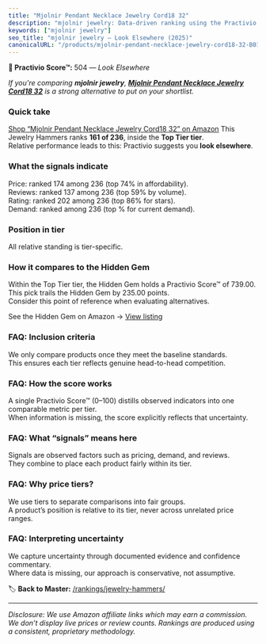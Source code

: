 ```yaml
---
title: "Mjolnir Pendant Necklace Jewelry Cord18 32"
description: "mjolnir jewelry: Data-driven ranking using the Practivio Score™. Positioned by quality, value, demand, findability, momentum."
keywords: ["mjolnir jewelry"]
seo_title: "mjolnir jewelry — Look Elsewhere (2025)"
canonicalURL: "/products/mjolnir-pendant-necklace-jewelry-cord18-32-B01C94IXCQ/"
---
```


**🚫 Practivio Score™:** 504 — _Look Elsewhere_


*If you're comparing **mjolnir jewelry**, **[Mjolnir Pendant Necklace Jewelry Cord18 32](https://www.amazon.com/dp/B01C94IXCQ?tag=practivio-20)** is a strong alternative to put on your shortlist.*
### Quick take
[Shop “Mjolnir Pendant Necklace Jewelry Cord18 32” on Amazon](https://www.amazon.com/dp/B01C94IXCQ?tag=practivio-20)
This Jewelry Hammers ranks **161 of 236**, inside the **Top Tier tier**.  
Relative performance leads to this: Practivio suggests you **look elsewhere**.

### What the signals indicate
Price: ranked 174 among 236 (top 74% in affordability).  
Reviews: ranked 137 among 236 (top 59% by volume).  
Rating: ranked 202 among 236 (top 86% for stars).  
Demand: ranked  among 236 (top % for current demand).

### Position in tier
All relative standing is tier-specific.

### How it compares to the Hidden Gem
Within the Top Tier tier, the Hidden Gem holds a Practivio Score™ of 739.00.  
This pick trails the Hidden Gem by 235.00 points.  
Consider this point of reference when evaluating alternatives.  

See the Hidden Gem on Amazon → [View listing](https://www.amazon.com/dp/B082Y7WD59?tag=practivio-20)

### FAQ: Inclusion criteria
We only compare products once they meet the baseline standards.  
This ensures each tier reflects genuine head-to-head competition.

### FAQ: How the score works
A single Practivio Score™ (0–100) distills observed indicators into one comparable metric per tier.  
When information is missing, the score explicitly reflects that uncertainty.

### FAQ: What “signals” means here
Signals are observed factors such as pricing, demand, and reviews.  
They combine to place each product fairly within its tier.

### FAQ: Why price tiers?
We use tiers to separate comparisons into fair groups.  
A product’s position is relative to its tier, never across unrelated price ranges.

### FAQ: Interpreting uncertainty
We capture uncertainty through documented evidence and confidence commentary.  
Where data is missing, our approach is conservative, not assumptive.


🏷️ **Back to Master:** [/rankings/jewelry-hammers/](/rankings/jewelry-hammers/)

---
_Disclosure: We use Amazon affiliate links which may earn a commission. We don’t display live prices or review counts. Rankings are produced using a consistent, proprietary methodology._

